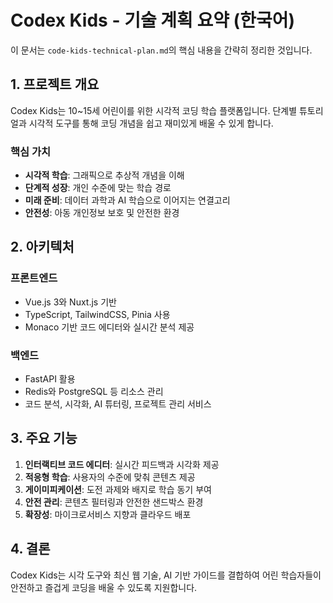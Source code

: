 # Codex Kids - 기술 계획 요약 (한국어)

이 문서는 `code-kids-technical-plan.md`의 핵심 내용을 간략히 정리한 것입니다.

## 1. 프로젝트 개요

Codex Kids는 10~15세 어린이를 위한 시각적 코딩 학습 플랫폼입니다. 단계별 튜토리얼과 시각적 도구를 통해 코딩 개념을 쉽고 재미있게 배울 수 있게 합니다.

### 핵심 가치
- **시각적 학습**: 그래픽으로 추상적 개념을 이해
- **단계적 성장**: 개인 수준에 맞는 학습 경로
- **미래 준비**: 데이터 과학과 AI 학습으로 이어지는 연결고리
- **안전성**: 아동 개인정보 보호 및 안전한 환경

## 2. 아키텍처

### 프론트엔드
- Vue.js 3와 Nuxt.js 기반
- TypeScript, TailwindCSS, Pinia 사용
- Monaco 기반 코드 에디터와 실시간 분석 제공

### 백엔드
- FastAPI 활용
- Redis와 PostgreSQL 등 리소스 관리
- 코드 분석, 시각화, AI 튜터링, 프로젝트 관리 서비스

## 3. 주요 기능

1. **인터랙티브 코드 에디터**: 실시간 피드백과 시각화 제공
2. **적응형 학습**: 사용자의 수준에 맞춰 콘텐츠 제공
3. **게이미피케이션**: 도전 과제와 배지로 학습 동기 부여
4. **안전 관리**: 콘텐츠 필터링과 안전한 샌드박스 환경
5. **확장성**: 마이크로서비스 지향과 클라우드 배포

## 4. 결론

Codex Kids는 시각 도구와 최신 웹 기술, AI 기반 가이드를 결합하여 어린 학습자들이 안전하고 즐겁게 코딩을 배울 수 있도록 지원합니다.

